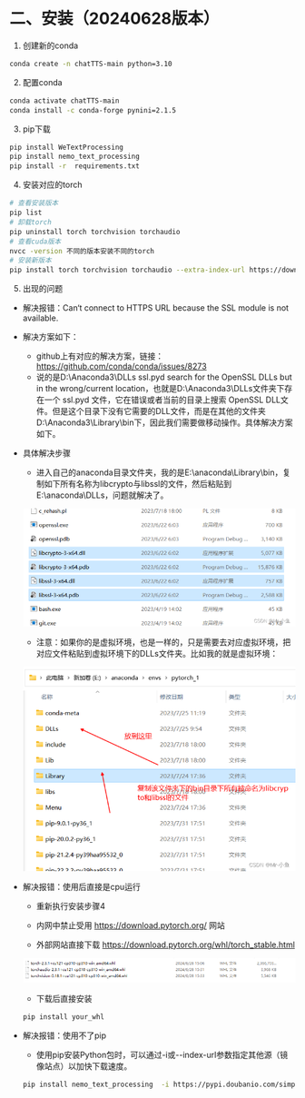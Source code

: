 # 二、安装（20240628版本）

1. 创建新的conda

```sh
conda create -n chatTTS-main python=3.10
```

2. 配置conda

```sh
conda activate chatTTS-main
conda install -c conda-forge pynini=2.1.5 
```

3. pip下载

```sh
pip install WeTextProcessing
pip install nemo_text_processing
pip install -r  requirements.txt
```

4. 安装对应的torch

```sh
# 查看安装版本
pip list
# 卸载torch
pip uninstall torch torchvision torchaudio
# 查看cuda版本
nvcc -version 不同的版本安装不同的torch
# 安装新版本
pip install torch torchvision torchaudio --extra-index-url https://download.pytorch.org/whl/cu121

```


5. 出现的问题

- 解决报错：Can‘t connect to HTTPS URL because the SSL module is not available.
- 解决方案如下：
    - github上有对应的解决方案，链接：https://github.com/conda/conda/issues/8273
    - 说的是D:\Anaconda3\DLLs ssl.pyd search for the OpenSSL DLLs but in the wrong/current location，也就是D:\Anaconda3\DLLs文件夹下存在一个 ssl.pyd 文件，它在错误或者当前的目录上搜索 OpenSSL DLL文件。但是这个目录下没有它需要的DLL文件，而是在其他的文件夹D:\Anaconda3\Library\bin下，因此我们需要做移动操作。具体解决方案如下。


- 具体解决步骤
    - 进入自己的anaconda目录文件夹，我的是E:\anaconda\Library\bin，复制如下所有名称为libcrypto与libssl的文件，然后粘贴到E:\anaconda\DLLs，问题就解决了。

    ![](/AI/sound/chatTTS/005.png)

    - 注意：如果你的是虚拟环境，也是一样的，只是需要去对应虚拟环境，把对应文件粘贴到虚拟环境下的DLLs文件夹。比如我的就是虚拟环境：

    ![](/AI/sound/chatTTS/006.png)


- 解决报错：使用后直接是cpu运行

    - 重新执行安装步骤4

    - 内网中禁止受用 https://download.pytorch.org/ 网站
    
    - 外部网站直接下载 https://download.pytorch.org/whl/torch_stable.html

    ![](/AI/sound/chatTTS/007.png)

    - 下载后直接安装

    ```sh
    pip install your_whl
    ```

- 解决报错：使用不了pip 
    - 使用pip安装Python包时，可以通过-i或--index-url参数指定其他源（镜像站点）以加快下载速度。
    ```sh
    pip install nemo_text_processing  -i https://pypi.doubanio.com/simple
    ```


